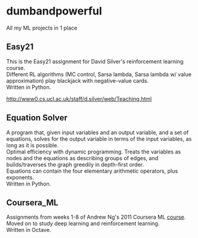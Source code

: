# dumbandpowerful
All my ML projects in 1 place

## Easy21
This is the Easy21 assignment for David Silver's reinforcement learning course. <br />
Different RL algorithms (MC control, Sarsa lambda, Sarsa lambda w/ value approximation) play blackjack with negative-value cards. <br />
Written in Python.

http://www0.cs.ucl.ac.uk/staff/d.silver/web/Teaching.html 

## Equation Solver
A program that, given input variables and an output variable, and a set of equations, solves for the output variable in terms of the input variables, as long as it is possible. <br />
Optimal efficiency with dynamic programming. Treats the variables as nodes and the equations as describing groups of edges, and builds/traverses the graph greedily in depth-first order. <br />
Equations can contain the four elementary arithmetic operators, plus exponents. <br />
Written in Python.

## Coursera_ML
Assignments from weeks 1-8 of Andrew Ng's 2011 Coursera ML [course](https://www.coursera.org/learn/machine-learning).
Moved on to study deep learning and reinforcement learning. <br />
Written in Octave.
